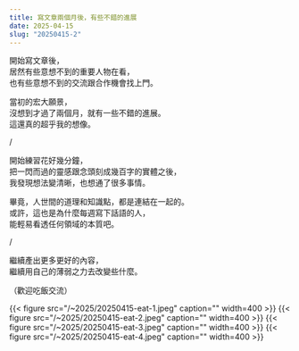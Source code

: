 ```yaml
---
title: 寫文章兩個月後，有些不錯的進展
date: 2025-04-15
slug: "20250415-2"
---
```


開始寫文章後，\
居然有些意想不到的重要人物在看，\
也有些意想不到的交流跟合作機會找上門。

當初的宏大願景，\
沒想到才過了兩個月，就有一些不錯的進展。\
這還真的超乎我的想像。

/

開始練習花好幾分鐘，\
把一閃而過的靈感跟念頭刻成幾百字的實體之後，\
我發現想法變清晰，也想通了很多事情。

畢竟，人世間的道理和知識點，都是連結在一起的。\
或許，這也是為什麼每週寫下話語的人，\
能輕易看透任何領域的本質吧。

/

繼續產出更多更好的內容，\
繼續用自己的薄弱之力去改變些什麼。

（歡迎吃飯交流）

{{< figure src="/~2025/20250415-eat-1.jpeg" caption="" width=400 >}}
{{< figure src="/~2025/20250415-eat-2.jpeg" caption="" width=400 >}}
{{< figure src="/~2025/20250415-eat-3.jpeg" caption="" width=400 >}}
{{< figure src="/~2025/20250415-eat-4.jpeg" caption="" width=400 >}}
